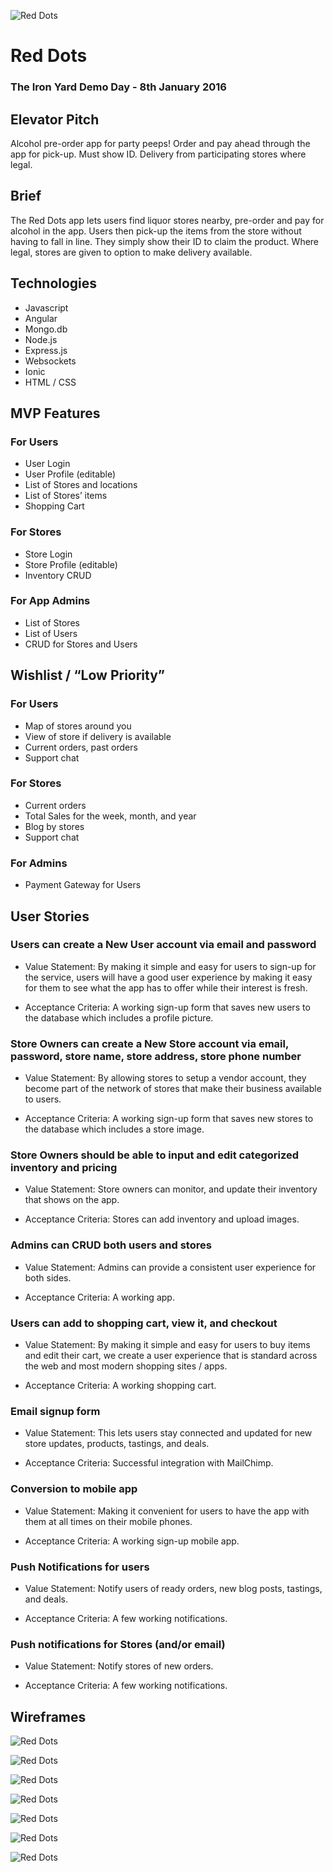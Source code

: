 ![Red Dots](assets/red-dots-logo-clear.png)

# Red Dots

### The Iron Yard Demo Day - 8th January 2016

## Elevator Pitch
Alcohol pre-order app for party peeps! Order and pay ahead through the app for pick-up. Must show ID. Delivery from participating stores where legal.

## Brief
The Red Dots app lets users find liquor stores nearby, pre-order and pay for alcohol in the app. Users then pick-up the items from the store without having to fall in line. They simply show their ID to claim the product. Where legal, stores are given to option to make delivery available.

## Technologies

* Javascript
* Angular
* Mongo.db
* Node.js
* Express.js
* Websockets
* Ionic
* HTML / CSS

## MVP Features

### For Users

* User Login
* User Profile (editable)
* List of Stores and locations
* List of Stores’ items
* Shopping Cart

### For Stores

* Store Login
* Store Profile (editable)
* Inventory CRUD

### For App Admins

* List of Stores
* List of Users
* CRUD for Stores and Users

## Wishlist / “Low Priority”

### For Users
* Map of stores around you
* View of store if delivery is available
* Current orders, past orders
* Support chat

### For Stores

* Current orders
* Total Sales for the week, month, and year
* Blog by stores
* Support chat

### For Admins
* Payment Gateway for Users


## User Stories

### Users can create a New User account via email and password

* Value Statement: By making it simple and easy for users to sign-up for the service, users will have a good user experience by making it easy for them to see what the app has to offer while their interest is fresh.

* Acceptance Criteria:  A working sign-up form that saves new users to the database which includes a profile picture.


### Store Owners can create a New Store account via email, password, store name, store address, store phone number

* Value Statement: By allowing stores to setup a vendor account, they become part of the network of stores that make their business available to users.

* Acceptance Criteria:  A working sign-up form that saves new stores to the database which includes a store image.



### Store Owners should be able to input and edit categorized inventory and pricing

* Value Statement: Store owners can monitor, and update their inventory that shows on the app.

* Acceptance Criteria:  Stores can add inventory and upload images.



### Admins can CRUD both users and stores

* Value Statement: Admins can provide a consistent user experience for both sides.

* Acceptance Criteria:  A working app.



### Users can add to shopping cart, view it, and checkout

* Value Statement: By making it simple and easy for users to buy items and edit their cart, we create a user experience that is standard across the web and most modern shopping sites / apps.

* Acceptance Criteria:  A working shopping cart.



### Email signup form

* Value Statement: This lets users stay connected and updated for new store updates, products, tastings, and deals.

* Acceptance Criteria:  Successful integration with MailChimp.



### Conversion to mobile app

* Value Statement: Making it convenient for users to have the app with them at all times on their mobile phones.

* Acceptance Criteria:  A working sign-up mobile app.



### Push Notifications for users

* Value Statement: Notify users of ready orders, new blog posts, tastings, and deals.

* Acceptance Criteria:  A few working notifications.



### Push notifications for Stores (and/or email)

* Value Statement: Notify stores of new orders.

* Acceptance Criteria:  A few working notifications.


## Wireframes

![Red Dots](assets/homepage-and-map.png)

![Red Dots](assets/store-and-shopping-cart.png)

![Red Dots](assets/image1.JPG)

![Red Dots](assets/image2.JPG)

![Red Dots](assets/image3.JPG)

![Red Dots](assets/image4.JPG)

![Red Dots](assets/image5.JPG)
